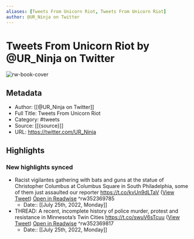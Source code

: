 ```yaml
---
aliases: [Tweets From Unicorn Riot, Tweets From Unicorn Riot]
author: @UR_Ninja on Twitter
---
```

# Tweets From Unicorn Riot by @UR_Ninja on Twitter

![rw-book-cover](https://pbs.twimg.com/profile_images/907673545995513857/Cm2LaRi0.jpg)

## Metadata
- Author: [[@UR_Ninja on Twitter]]
- Full Title: Tweets From Unicorn Riot
- Category: #tweets
- Source: [[{source}]]
- URL: https://twitter.com/UR_Ninja

## Highlights
### New highlights synced
- Racist vigilantes gathering with bats and guns at the statue of Christopher Columbus at Columbus Square in South Philadelphia, some of them just assaulted our reporter https://t.co/kvUn9dLTaV ([View Tweet](https://twitter.com/UR_Ninja/status/1271956591605092355)) [Open in Readwise](https://readwise.io/open/352369785) ^rw352369785
    - Date:: [[July 25th, 2022, Monday]]
- THREAD: A recent, incomplete history of police murder, protest and resistance in Minnesota’s Twin Cities https://t.co/swuV6sTcuu ([View Tweet](https://twitter.com/UR_Ninja/status/1265596661226713088)) [Open in Readwise](https://readwise.io/open/352369817) ^rw352369817
    - Date:: [[July 25th, 2022, Monday]]
